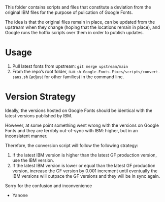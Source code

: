 This folder contains scripts and files that constitute a deviation from the original IBM files for the purpose of pulication of Google Fonts.

The idea is that the original files remain in place, can be updated from the upstream when they change (hoping that the locations remain in place), and Google runs the hotfix scripts over them in order to publish updates.

# Usage

1. Pull latest fonts from upstream: `git merge upstream/main`
2. From the repo’s root folder, run `sh Google-Fonts-Fixes/scripts/convert-sans.sh` (adjust for other families) in the command line.


# Version Strategy

Ideally, the versions hosted on Google Fonts should be identical with the latest versions published by IBM.

However, at some point something went wrong with the versions on Google Fonts and they are terribly out-of-sync with IBM: higher, but in an inconsistent manner.

Therefore, the conversion script will follow the following strategy:

1. If the latest IBM version is higher than the latest GF production version, use the IBM version.
2. If the latest IBM version is lower or equal than the latest GF production version, increase the GF version by 0.001 increment until eventually the IBM versions will outpace the GF versions and they will be in sync again.

Sorry for the confusion and inconvenience
- Yanone